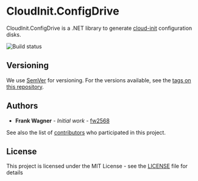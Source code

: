# CloudInit.ConfigDrive

CloudInit.ConfigDrive is a .NET library to generate [cloud-init](https://cloud-init.io/) configuration disks.

![Build status](https://contiva.visualstudio.com/Internal/_apis/build/status/ConfigDrive.CloudInit)

## Versioning

We use [SemVer](http://semver.org/) for versioning. For the versions available, see the [tags on this repository](https://github.com/contiva/cloudinit.configdrive/tags). 

## Authors

* **Frank Wagner** - *Initial work* - [fw2568](https://github.com/fw2568)

See also the list of [contributors](https://github.com/contiva/cloudinit.configdrive/contributors) who participated in this project.

## License

This project is licensed under the MIT License - see the [LICENSE](LICENSE) file for details


